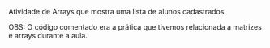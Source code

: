 Atividade de Arrays que mostra uma lista de alunos cadastrados.


OBS: O código comentado era a prática que tivemos relacionada a matrizes e arrays durante a aula.
